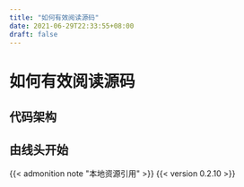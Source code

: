 ```yaml
---
title: "如何有效阅读源码"
date: 2021-06-29T22:33:55+08:00
draft: false
---
```


#  如何有效阅读源码

## 代码架构

## 由线头开始

{{< admonition note "本地资源引用" >}} {{< version 0.2.10 >}}

